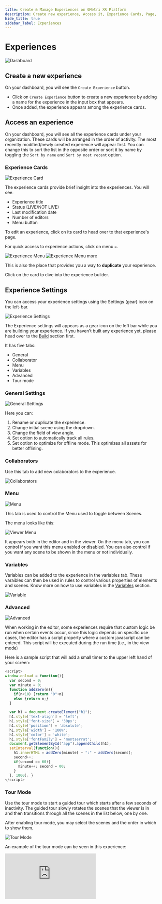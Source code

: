 ```yaml
---
title: Create & Manage Experiences on GMetri XR Platform
description: Create new experience, Access it, Experience Cards, Page, Settings, Properties, Menu, Variables, Splash Screen, Warnings Tab, Adding scripts to your experience - Tutorials to use GMetri XR Platform.
hide_title: true
sidebar_label: Experiences
---
```


# Experiences

![Dashboard](https://s.vrgmetri.com/image/q_90/gb-web/portal-docs/assets/img/screenshots/dashboard_experiences.png.jpg#boxShadow/)

## Create a new experience
On your dashboard, you will see the `Create Experience` button. 

- Click on `Create Experience` button to create a new experience by adding a name for the experience in the input box that appears. 
- Once added, the experience appears among the experience cards.

## Access an experience
On your dashboard, you will see all the experience cards under your organization. These cards will be arranged in the order of activity. The most recently modified/newly created experience will appear first. You can change this to sort the list in the opposite order or sort it by name by toggling the `Sort by name` and `Sort by most recent` option.

### Experience Cards

![Experience Card](https://s.vrgmetri.com/image/q_90/gb-web/portal-docs/assets/img/screenshots/project_card.png.jpg#boxShadow/)

The experience cards provide brief insight into the experiences. You will see:

- Experience title
- Status (LIVE/NOT LIVE)
- Last modification date
- Number of editors
- Menu button

To edit an experience, click on its card to head over to that experience's page.

For quick access to experience actions, click on menu `=`.

![Experience Menu](https://s.vrgmetri.com/image/q_90/gb-web/portal-docs/assets/img/screenshots/project_card_options.png.jpg#boxShadow/)
![Experience Menu more](https://s.vrgmetri.com/image/q_90/gb-web/portal-docs/assets/img/screenshots/project_card_options_more.png.jpg#boxShadow/)

This is also the place that provides you a way to **duplicate** your experience. 

Click on the card to dive into the experience builder.
## Experience Settings

You can access your experience settings using the Settings (gear) icon on the left-bar.

![Experience Settings](https://s.vrgmetri.com/image/q_90/gb-web/portal-docs/assets/img/screenshots/z5/experience_settings.JPG#boxShadow/)

The Experience settings will appears as a gear icon on the left bar while you are building your experience. If you haven't built any experience yet, please head over to the [Build](../build/) section first.

It has five tabs:

- General
- Collaborator
- Menu
- Variables
- Advanced
- Tour mode

### General Settings

![General Settings](https://s.vrgmetri.com/image/q_90/gb-web/portal-docs/assets/img/screenshots/z5/experience_general_settings.JPG#boxShadow/)

Here you can:

1. Rename or duplicate the experience.
2. Change initial scene using the dropdown.
3. Change the field of view angle.
4. Set option to automatically track all rules.
5. Set option to optimize for offline mode. This optimizes all assets for better offlining.
### Collaborators

Use this tab to add new colaborators to the experience.

![Collaborators](https://s.vrgmetri.com/image/q_90/gb-web/portal-docs/assets/img/screenshots/z5/experience_collaborator_settings.JPG#boxShadow/)

### Menu

![Menu](https://s.vrgmetri.com/image/q_90/gb-web/portal-docs/assets/img/screenshots/z5/experience_menu_settings.JPG#boxShadow/)

This tab is used to control the Menu used to toggle between Scenes.

The menu looks like this:

![Viewer Menu](https://s.vrgmetri.com/image/q_90/gb-web/portal-docs/assets/img/screenshots/viewer_menu_v5.jpg#boxShadow/)

It appears both in the editor and in the viewer.
On the menu tab, you can control if you want this menu enabled or disabled. You can also control if you want any scene to be shown in the menu or not individually.

### Variables

Variables can be added to the experience in the variables tab. These varaibles can then be used in rules to control various properties of elements and scenes. Know more on how to use variables in the [Variables](./variables/) section.

![Variable](https://s.vrgmetri.com/image/q_90/gb-web/portal-docs/assets/img/screenshots/z5/experience_variable_setttings.JPG#boxShadow/)

### Advanced

![Advanced](https://s.vrgmetri.com/image/q_90/gb-web/portal-docs/assets/img/screenshots/z5/experience_advanced_settings.JPG#boxShadow/)

When working in the editor, some experiences require that custom logic be run when certain events occur, since this logic depends on specific use cases, the editor has a script property where a custom javascript can be entered. This script will be executed during the run time (i.e., in the view mode)

Here is a sample script that will add a small timer to the upper left hand of your screen: 

```javascript
<script> 
window.onload = function(){ 
  var second = 0; 
  var minute = 0; 
  function addZero(n){ 
    if(n<10) {return "0"+n} 
    else {return n;} 
  }
 
  var h1 = document.createElement("h1"); 
  h1.style['text-align'] = 'left'; 
  h1.style['font-size'] = '30px'; 
  h1.style['position'] = 'absolute'; 
  h1.style['width'] = '100%'; 
  h1.style['color'] = 'white'; 
  h1.style['fontFamily'] = 'montserrat'; 
  document.getElementById("app").appendChild(h1); 
  setInterval(function(){ 
    h1.innerHTML = addZero(minute) + ":" + addZero(second); 
    second++; 
    if(second == 60){ 
      minute++; second = 00; 
    } 
  }, 1000); } 
</script>
```
### Tour Mode

Use the tour mode to start a guided tour which starts after a few seconds of inactivity. The guided tour slowly rotates the scenes that the viewer is in and then transitions through all the scenes in the list below, one by one.

After enabling tour mode, you may select the scenes and the order in which to show them.

![Tour Mode](https://s.vrgmetri.com/image/q_90/gb-web/portal-docs/assets/img/screenshots/z5/expereince_tour_settings.JPG#boxShadow/)

An example of the tour mode can be seen in this experience:
<iframe width={"100%"} height={"380px"} src="https://view.gmetri.com/v5/xyecjf/tour_mode_demo" frameborder="0" allowfullscreen></iframe>

